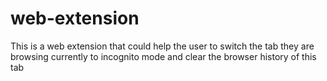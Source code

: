 # web-extension
This is a web extension that could help the user to switch the tab they are browsing currently to incognito mode and clear the browser history of this tab
